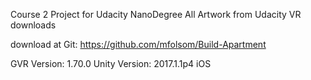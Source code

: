 


Course 2 Project for Udacity NanoDegree
All Artwork from Udacity VR downloads

download at Git: 
https://github.com/mfolsom/Build-Apartment

GVR Version: 1.70.0 Unity Version: 2017.1.1p4
iOS 
